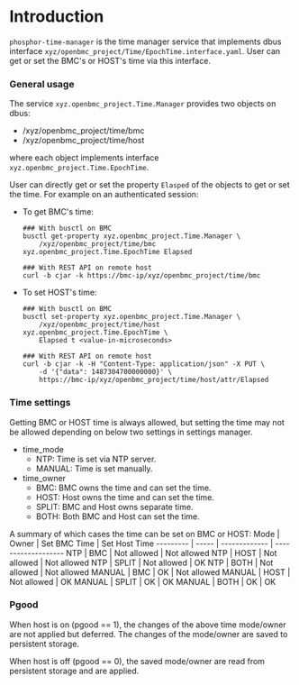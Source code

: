 # Introduction
`phosphor-time-manager` is the time manager service that implements dbus
interface `xyz/openbmc_project/Time/EpochTime.interface.yaml`.
User can get or set the BMC's or HOST's time via this interface.

### General usage
The service `xyz.openbmc_project.Time.Manager` provides two objects on dbus:
* /xyz/openbmc_project/time/bmc
* /xyz/openbmc_project/time/host

where each object implements interface `xyz.openbmc_project.Time.EpochTime`.

User can directly get or set the property `Elasped` of the objects to get or set
the time. For example on an authenticated session:

* To get BMC's time:
   ```
   ### With busctl on BMC
   busctl get-property xyz.openbmc_project.Time.Manager \
       /xyz/openbmc_project/time/bmc xyz.openbmc_project.Time.EpochTime Elapsed

   ### With REST API on remote host
   curl -b cjar -k https://bmc-ip/xyz/openbmc_project/time/bmc
   ```
* To set HOST's time:
   ```
   ### With busctl on BMC
   busctl set-property xyz.openbmc_project.Time.Manager \
       /xyz/openbmc_project/time/host xyz.openbmc_project.Time.EpochTime \
       Elapsed t <value-in-microseconds>

   ### With REST API on remote host
   curl -b cjar -k -H "Content-Type: application/json" -X PUT \
       -d '{"data": 1487304700000000}' \
       https://bmc-ip/xyz/openbmc_project/time/host/attr/Elapsed
   ```

### Time settings
Getting BMC or HOST time is always allowed, but setting the time may not be
allowed depending on below two settings in settings manager.

* time_mode
   * NTP: Time is set via NTP server.
   * MANUAL: Time is set manually.
* time_owner
   * BMC: BMC owns the time and can set the time.
   * HOST: Host owns the time and can set the time.
   * SPLIT: BMC and Host owns separate time.
   * BOTH: Both BMC and Host can set the time.

A summary of which cases the time can be set on BMC or HOST:
Mode      | Owner | Set BMC Time  | Set Host Time
--------- | ----- | ------------- | -------------------
NTP       | BMC   | Not allowed   | Not allowed
NTP       | HOST  | Not allowed   | Not allowed
NTP       | SPLIT | Not allowed   | OK
NTP       | BOTH  | Not allowed   | Not allowed
MANUAL    | BMC   | OK            | Not allowed
MANUAL    | HOST  | Not allowed   | OK
MANUAL    | SPLIT | OK            | OK
MANUAL    | BOTH  | OK            | OK

### Pgood
When host is on (pgood == 1), the changes of the above time mode/owner are not
applied but deferred. The changes of the mode/owner are saved to persistent
storage.

When host is off (pgood == 0), the saved mode/owner are read from
persistent storage and are applied.

